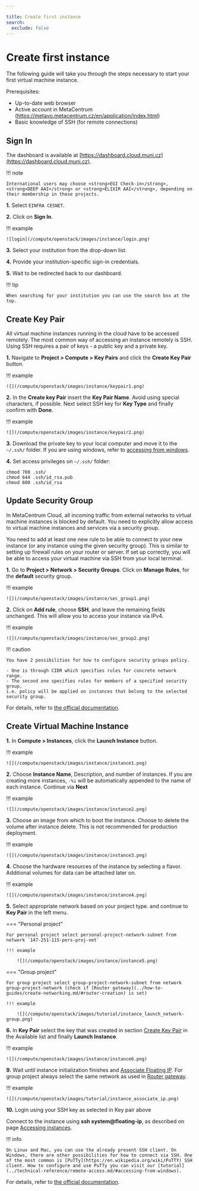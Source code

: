 ```yaml
---

title: Create first instance
search:
  exclude: false
---
```


<style>
  img[alt=login] { height: 300px; }
</style>

# Create first instance

The following guide will take you through the steps necessary to start your first virtual machine instance.

Prerequisites:

* Up-to-date web browser
* Active account in MetaCentrum (https://metavo.metacentrum.cz/en/application/index.html)
* Basic knowledge of SSH (for remote connections)

## Sign In

The dashboard is available at [https://dashboard.cloud.muni.cz](https://dashboard.cloud.muni.cz).

!!! note

    International users may choose <strong>EGI Check-in</strong>, <strong>DEEP AAI</strong> or <strong>ELIXIR AAI</strong>, depending on their membership in these projects.


__1.__ Select `EINFRA CESNET`.

__2.__ Click on **Sign In**.

!!! example

    ![login](/compute/openstack/images/instance/login.png)


__3.__ Select your institution from the drop-down list.

__4.__ Provide your institution-specific sign-in credentials.

__5.__ Wait to be redirected back to our dashboard.



!!! tip

    When searching for your institution you can use the search box at the top.

## Create Key Pair

All virtual machine instances running in the cloud have to be accessed remotely. The most common way of accessing
an instance remotely is SSH. Using SSH requires a pair of keys - a public key and a private key.

__1.__ Navigate to **Project &gt; Compute &gt; Key Pairs** and click the **Create Key Pair** button.

!!! example

    ![](/compute/openstack/images/instance/keypair1.png)

__2.__ In the **Create key Pair** insert the **Key Pair Name**. Avoid using special characters, if possible. Next select SSH key for **Key Type** and finally confirm with **Done**.

!!! example

    ![](/compute/openstack/images/instance/keypair2.png)

__3.__ Download the private key to your local computer and move it to the `~/.ssh/` folder. If you are using windows, refer to [accessing from windows](../technical-reference/remote-access.md/#accessing-from-windows).

__4.__ Set access privileges on `~/.ssh/` folder:

```
chmod 700 .ssh/
chmod 644 .ssh/id_rsa.pub
chmod 600 .ssh/id_rsa
```

## Update Security Group

In MetaCentrum Cloud, all incoming traffic from external networks to virtual machine instances is blocked by default.
You need to explicitly allow access to virtual machine instances and services via a security group.

You need to add at least one new rule to be able to connect to your new instance (or any instance using the given security group).
This is similar to setting up firewall rules on your router or server. If set up correctly, you will be able to access
your virtual machine via SSH from your local terminal.

__1.__ Go to **Project &gt;  Network &gt; Security Groups**. Click on **Manage Rules**, for the **default** security group.

!!! example

    ![](/compute/openstack/images/instance/sec_group1.png)

__2.__ Click on **Add rule**, choose **SSH**, and leave the remaining fields unchanged.
   This will allow you to access your instance via IPv4.

!!! example

    ![](/compute/openstack/images/instance/sec_group2.png)

!!! caution

    You have 2 possibilities for how to configure security groups policy.

    - One is through CIDR which specifies rules for concrete network range.
    - The second one specifies rules for members of a specified security group,
    i.e. policy will be applied on instances that belong to the selected security group.

For details, refer to [the official documentation](https://docs.openstack.org/horizon/train/user/configure-access-and-security-for-instances.html).

## Create Virtual Machine Instance

__1.__ In **Compute &gt; Instances**, click the **Launch Instance** button.

!!! example

    ![](/compute/openstack/images/instance/instance1.png)

__2.__ Choose **Instance Name**, Description, and number of instances.
   If you are creating more instances, `-%i` will be automatically appended to the name of each instance. Continue via **Next**

!!! example

    ![](/compute/openstack/images/instance/instance2.png)

__3.__ Choose an image from which to boot the instance. Choose to delete the volume after instance delete. This is not recommended for production deployment.

!!! example

    ![](/compute/openstack/images/instance/instance3.png)

__4.__ Choose the hardware resources of the instance by selecting a flavor. Additional volumes for data can be attached later on.

!!! example

    ![](/compute/openstack/images/instance/instance4.png)

__5.__ Select appropriate network based on your project type. and continue to **Key Pair** in the left menu.

=== "Personal project"

    For personal project select personal-project-network-subnet from network `147-251-115-pers-proj-net`

    !!! example

        ![](/compute/openstack/images/instance/instance5.png)

=== "Group project"

    For group project select group-project-network-subnet from network group-project-network (check if [Router gateway](../how-to-guides/create-networking.md/#router-creation) is set)

    !!! example

        ![](/compute/openstack/images/tutorial/instance_launch_network-group.png)

__6.__ In **Key Pair** select the key that was created in section [Create Key Pair](#create-key-pair) in the Available list and finally **Launch Instance**.

!!! example

    ![](/compute/openstack/images/instance/instance6.png)

__9.__ Wait until instance initialization finishes and
[Associate Floating IP](../how-to-guides/allocating-floating-ips.md/#allocation-and-assignment-of-fip).
For group project always select the same network as used in
[Router gateway](../how-to-guides/create-networking.md/#router-creation).

!!! example

    ![](/compute/openstack/images/tutorial/instance_associate_ip.png)

__10.__ Login using your SSH key as selected in Key pair above

Connect to the instance using **ssh system@floating-ip**, as described on page [Accessing instances](../how-to-guides/accessing-instances.md).


!!! info

    On Linux and Mac, you can use the already present SSH client. On Windows, there are other possibilities for how to connect via SSH. One of the most common is [PuTTy](https://en.wikipedia.org/wiki/PuTTY) SSH client. How to configure and use PuTTy you can visit our [tutorial](../technical-reference/remote-access.md/#accessing-from-windows).

For details, refer to [the official documentation](https://docs.openstack.org/horizon/train/user/launch-instances.html).
